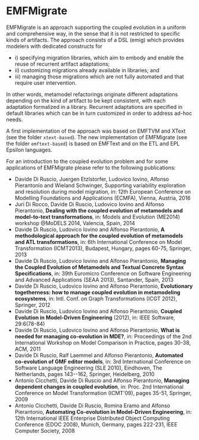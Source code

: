 # EMFMigrate

EMFMigrate is an approach supporting the coupled evolution in a uniform and comprehensive way, in the sense that it is not restricted to specific kinds of
artifacts. The approach consists of a DSL (emig) which provides modelers with dedicated constructs for 

<ul>
<li>i) specifying migration libraries, which aim to embody and enable the reuse of recurrent artifact adaptations; 
<li>ii) customizing migrations already available in libraries; and 
<li>iii) managing those migrations which are not fully automated and that require user intervention. 
</ul>
In other words, metamodel refactorings originate different adaptations depending on the kind of artifact to be kept consistent, with each adaptation formalized in a library. Recurrent adaptations are specified in default libraries which can be in turn customized in order to address ad-hoc needs.

A first implementation of the approach was based on EMFTVM and XText (see the folder <code>xtext-based</code>). The new implementation of EMFMigrate (see the folder <code>emftext-based</code>) is based on EMFText and on the ETL and EPL Epsilon languages.

For an introduction to the coupled evolution problem and for some applications of EMFMigrate please refer to the following publications:

<ul>
<li>Davide Di Ruscio, Juergen Etzlstorfer, Ludovico Iovino, Alfonso Pierantonio and Wieland Schwinger, Supporting variability exploration and resolution during model migration, in: 12th European Conference on Modelling Foundations and Applications (ECMFA), Vienna, Austria, 2016
<li>Juri Di Rocco, Davide Di Ruscio, Ludovico Iovino and Alfonso Pierantonio, <b>Dealing with the coupled evolution of metamodels and model-to-text transformations</b>, in: Models and Evolution (ME2014) workshop @MoDELS 2014, Valencia, Spain, 2014
<li>Davide Di Ruscio, Ludovico Iovino and Alfonso Pierantonio, <b>A methodological approach for the coupled evolution of metamodels and ATL transformations</b>, in: 6th International Conference on Model Transformation (ICMT2013), Budapest, Hungary, pages 60-75, Springer, 2013
<li>Davide Di Ruscio, Ludovico Iovino and Alfonso Pierantonio, <b>Managing the Coupled Evolution of Metamodels and Textual Concrete Syntax Specifications</b>, in: 39th Euromicro Conference on Software Engineering and Advanced Applications (SEAA 2013), Santander, Spain, 2013
<li>Davide Di Ruscio, Ludovico Iovino and Alfonso Pierantonio, <b>Evolutionary togetherness: how to manage coupled evolution in metamodeling ecosystems</b>, in: Intl. Conf. on Graph Transformations (ICGT 2012), Springer, 2012
<li>Davide Di Ruscio, Ludovico Iovino and Alfonso Pierantonio, <b>Coupled Evolution in Model-Driven Engineering</b> (2012), in: IEEE Software, 29:6(78-84)
<li>Davide Di Ruscio, Ludovico Iovino and Alfonso Pierantonio, <b>What is needed for managing co-evolution in MDE?</b>, in: Proceedings of the 2nd International Workshop on Model Comparison in Practice, pages 30-38, ACM, 2011
<li>Davide Di Ruscio, Ralf Laemmel and Alfonso Pierantonio, <b>Automated co-evolution of GMF editor models</b>, in: 3rd International Conference on Software Language Engineering (SLE 2010), Eindhoven, The Netherlands, pages 143--162, Springer, Heidelberg, 2010
<li>Antonio Cicchetti, Davide Di Ruscio and Alfonso Pierantonio, <b>Managing dependent changes in coupled evolution</b>, in: Proc. 2nd International Conference on Model Transformation (ICMT'09), pages 35-51, Springer, 2009
<li>Antonio Cicchetti, Davide Di Ruscio, Romina Eramo and Alfonso Pierantonio, <b>Automating Co-evolution in Model-Driven Engineering</b>, in: 12th International IEEE Enterprise Distributed Object Computing Conference (EDOC 2008), Munich, Germany, pages 222-231, IEEE Computer Society, 2008
</ul>
